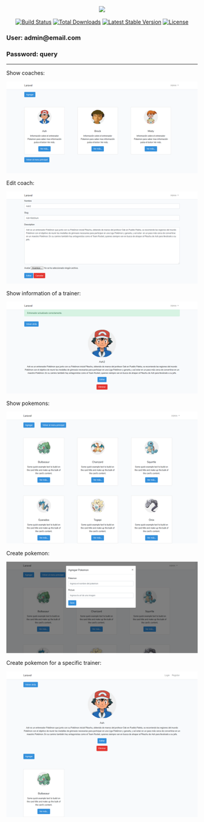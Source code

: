 <p align="center"><img src="https://laravel.com/assets/img/components/logo-laravel.svg"></p>

<p align="center">
<a href="https://travis-ci.org/laravel/framework"><img src="https://travis-ci.org/laravel/framework.svg" alt="Build Status"></a>
<a href="https://packagist.org/packages/laravel/framework"><img src="https://poser.pugx.org/laravel/framework/d/total.svg" alt="Total Downloads"></a>
<a href="https://packagist.org/packages/laravel/framework"><img src="https://poser.pugx.org/laravel/framework/v/stable.svg" alt="Latest Stable Version"></a>
<a href="https://packagist.org/packages/laravel/framework"><img src="https://poser.pugx.org/laravel/framework/license.svg" alt="License"></a>
</p>
<h3>User: admin@email.com</h3>
<h3>Password: query</h3>
<hr>

<p>Show coaches:</p>
<p align="center"><img src="/tests/Screenshot_0.png"></p>

<p>Edit coach:</p>
<p align="center"><img src="/tests/Screenshot_1.png"></p>

<p>Show information of a trainer:</p>
<p align="center"><img src="/tests/Screenshot_2.png"></p>

<p>Show pokemons:</p>
<p align="center"><img src="/tests/Screenshot_3.png"></p>

<p>Create pokemon:</p>
<p align="center"><img src="/tests/Screenshot_4.png"></p>

<p>Create pokemon for a specific trainer:</p>
<p align="center"><img src="/tests/Screenshot_5.png"></p>
